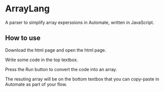 # ArrayLang

A parser to simplify array experssions in Automate, written in JavaScript.


## How to use

Download the html page and open the html page.

Write some code in the top textbox.

Press the Run button to convert the code into an array.

The resuting array will be on the bottom textbox that you can copy-paste in Automate as part of your flow.
